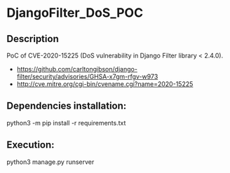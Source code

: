 # DjangoFilter_DoS_POC
## Description

PoC of CVE-2020-15225 (DoS vulnerability in Django Filter library < 2.4.0).

- https://github.com/carltongibson/django-filter/security/advisories/GHSA-x7gm-rfgv-w973
- http://cve.mitre.org/cgi-bin/cvename.cgi?name=2020-15225


## Dependencies installation:

python3 -m pip install -r requirements.txt

## Execution: 

python3 manage.py runserver
